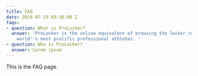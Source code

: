 ```yaml
---
title: FAQ
date: 2016-07-19 03:36:00 Z
faqs:
- question: What is ProLocker?
  answer: 'ProLocker is the online equivalent of browsing the locker rooms of the
    world''s most prolific professional athletes. '
- question: Who is ProLocker?
  answer: Lorem ipsum
---
```


This is the FAQ page.